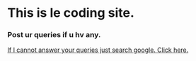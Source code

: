 <h1>This is le coding site.</h1>
<h3>Post ur queries if u hv any.</h3>
<a href = "https://www.google.com">If I cannot answer your queries just search google. Click here.</a>

